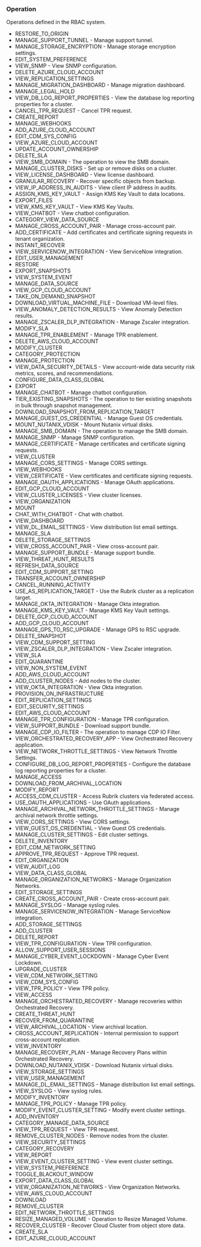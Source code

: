 ### Operation
Operations defined in the RBAC system.

- RESTORE_TO_ORIGIN
- MANAGE_SUPPORT_TUNNEL - Manage support tunnel.
- MANAGE_STORAGE_ENCRYPTION - Manage storage encryption settings.
- EDIT_SYSTEM_PREFERENCE
- VIEW_SNMP - View SNMP configuration.
- DELETE_AZURE_CLOUD_ACCOUNT
- VIEW_REPLICATION_SETTINGS
- MANAGE_MIGRATION_DASHBOARD - Manage migration dashboard.
- MANAGE_LEGAL_HOLD
- VIEW_DB_LOG_REPORT_PROPERTIES - View the database log reporting properties for a cluster.
- CANCEL_TPR_REQUEST - Cancel TPR request.
- CREATE_REPORT
- MANAGE_WEBHOOKS
- ADD_AZURE_CLOUD_ACCOUNT
- EDIT_CDM_SYS_CONFIG
- VIEW_AZURE_CLOUD_ACCOUNT
- UPDATE_ACCOUNT_OWNERSHIP
- DELETE_SLA
- VIEW_SMB_DOMAIN - The operation to view the SMB domain.
- MANAGE_CLUSTER_DISKS - Set up or remove disks on a cluster.
- VIEW_LICENSE_DASHBOARD - View license dashboard.
- GRANULAR_RECOVERY - Recover specific objects from backup.
- VIEW_IP_ADDRESS_IN_AUDITS - View client IP address in audits.
- ASSIGN_KMS_KEY_VAULT - Assign KMS Key Vault to data locations.
- EXPORT_FILES
- VIEW_KMS_KEY_VAULT - View KMS Key Vaults.
- VIEW_CHATBOT - View chatbot configuration.
- CATEGORY_VIEW_DATA_SOURCE
- MANAGE_CROSS_ACCOUNT_PAIR - Manage cross-account pair.
- ADD_CERTIFICATE - Add certificates and certificate signing requests in tenant organization.
- INSTANT_RECOVER
- VIEW_SERVICENOW_INTEGRATION - View ServiceNow integration.
- EDIT_USER_MANAGEMENT
- RESTORE
- EXPORT_SNAPSHOTS
- VIEW_SYSTEM_EVENT
- MANAGE_DATA_SOURCE
- VIEW_GCP_CLOUD_ACCOUNT
- TAKE_ON_DEMAND_SNAPSHOT
- DOWNLOAD_VIRTUAL_MACHINE_FILE - Download VM-level files.
- VIEW_ANOMALY_DETECTION_RESULTS - View Anomaly Detection results.
- MANAGE_ZSCALER_DLP_INTEGRATION - Manage Zscaler integration.
- MODIFY_SLA
- MANAGE_TPR_ENABLEMENT - Manage TPR enablement.
- DELETE_AWS_CLOUD_ACCOUNT
- MODIFY_CLUSTER
- CATEGORY_PROTECTION
- MANAGE_PROTECTION
- VIEW_DATA_SECURITY_DETAILS - View account-wide data security risk metrics, scores, and recommendations.
- CONFIGURE_DATA_CLASS_GLOBAL
- EXPORT
- MANAGE_CHATBOT - Manage chatbot configuration.
- TIER_EXISTING_SNAPSHOTS - The operation to tier existing snapshots in bulk through snapshot management.
- DOWNLOAD_SNAPSHOT_FROM_REPLICATION_TARGET
- MANAGE_GUEST_OS_CREDENTIAL - Manage Guest OS credentials.
- MOUNT_NUTANIX_VDISK - Mount Nutanix virtual disks.
- MANAGE_SMB_DOMAIN - The operation to manage the SMB domain.
- MANAGE_SNMP - Manage SNMP configuration.
- MANAGE_CERTIFICATE - Manage certificates and certificate signing requests.
- VIEW_CLUSTER
- MANAGE_CORS_SETTINGS - Manage CORS settings.
- VIEW_WEBHOOKS
- VIEW_CERTIFICATE - View certificates and certificate signing requests.
- MANAGE_OAUTH_APPLICATIONS - Manage OAuth applications.
- EDIT_GCP_CLOUD_ACCOUNT
- VIEW_CLUSTER_LICENSES - View cluster licenses.
- VIEW_ORGANIZATION
- MOUNT
- CHAT_WITH_CHATBOT - Chat with chatbot.
- VIEW_DASHBOARD
- VIEW_DL_EMAIL_SETTINGS - View distribution list email settings.
- MANAGE_SLA
- DELETE_STORAGE_SETTINGS
- VIEW_CROSS_ACCOUNT_PAIR - View cross-account pair.
- MANAGE_SUPPORT_BUNDLE - Manage support bundle.
- VIEW_THREAT_HUNT_RESULTS
- REFRESH_DATA_SOURCE
- EDIT_CDM_SUPPORT_SETTING
- TRANSFER_ACCOUNT_OWNERSHIP
- CANCEL_RUNNING_ACTIVITY
- USE_AS_REPLICATION_TARGET - Use the Rubrik cluster as a replication target.
- MANAGE_OKTA_INTEGRATION - Manage Okta integration.
- MANAGE_KMS_KEY_VAULT - Manage KMS Key Vault settings.
- DELETE_GCP_CLOUD_ACCOUNT
- ADD_GCP_CLOUD_ACCOUNT
- MANAGE_GPS_TO_RSC_UPGRADE - Manage GPS to RSC upgrade.
- DELETE_SNAPSHOT
- VIEW_CDM_SUPPORT_SETTING
- VIEW_ZSCALER_DLP_INTEGRATION - View Zscaler integration.
- VIEW_SLA
- EDIT_QUARANTINE
- VIEW_NON_SYSTEM_EVENT
- ADD_AWS_CLOUD_ACCOUNT
- ADD_CLUSTER_NODES - Add nodes to the cluster.
- VIEW_OKTA_INTEGRATION - View Okta integration.
- PROVISION_ON_INFRASTRUCTURE
- EDIT_REPLICATION_SETTINGS
- EDIT_SECURITY_SETTINGS
- EDIT_AWS_CLOUD_ACCOUNT
- MANAGE_TPR_CONFIGURATION - Manage TPR configuration.
- VIEW_SUPPORT_BUNDLE - Download support bundle.
- MANAGE_CDP_IO_FILTER - The operation to manage CDP IO Filter.
- VIEW_ORCHESTRATED_RECOVERY_APP - View Orchestrated Recovery application.
- VIEW_NETWORK_THROTTLE_SETTINGS - View Network Throttle Settings.
- CONFIGURE_DB_LOG_REPORT_PROPERTIES - Configure the database log reporting properties for a cluster.
- MANAGE_ACCESS
- DOWNLOAD_FROM_ARCHIVAL_LOCATION
- MODIFY_REPORT
- ACCESS_CDM_CLUSTER - Access Rubrik clusters via federated access.
- USE_OAUTH_APPLICATIONS - Use OAuth applications.
- MANAGE_ARCHIVAL_NETWORK_THROTTLE_SETTINGS - Manage archival network throttle settings.
- VIEW_CORS_SETTINGS - View CORS settings.
- VIEW_GUEST_OS_CREDENTIAL - View Guest OS credentials.
- MANAGE_CLUSTER_SETTINGS - Edit cluster settings.
- DELETE_INVENTORY
- EDIT_CDM_NETWORK_SETTING
- APPROVE_TPR_REQUEST - Approve TPR request.
- EDIT_ORGANIZATION
- VIEW_AUDIT_LOG
- VIEW_DATA_CLASS_GLOBAL
- MANAGE_ORGANIZATION_NETWORKS - Manage Organization Networks.
- EDIT_STORAGE_SETTINGS
- CREATE_CROSS_ACCOUNT_PAIR - Create cross-account pair.
- MANAGE_SYSLOG - Manage syslog rules.
- MANAGE_SERVICENOW_INTEGRATION - Manage ServiceNow integration.
- ADD_STORAGE_SETTINGS
- ADD_CLUSTER
- DELETE_REPORT
- VIEW_TPR_CONFIGURATION - View TPR configuration.
- ALLOW_SUPPORT_USER_SESSIONS
- MANAGE_CYBER_EVENT_LOCKDOWN - Manage Cyber Event Lockdown.
- UPGRADE_CLUSTER
- VIEW_CDM_NETWORK_SETTING
- VIEW_CDM_SYS_CONFIG
- VIEW_TPR_POLICY - View TPR policy.
- VIEW_ACCESS
- MANAGE_ORCHESTRATED_RECOVERY - Manage recoveries within Orchestrated Recovery.
- CREATE_THREAT_HUNT
- RECOVER_FROM_QUARANTINE
- VIEW_ARCHIVAL_LOCATION - View archival location.
- CROSS_ACCOUNT_REPLICATION - Internal permission to support cross-account replication.
- VIEW_INVENTORY
- MANAGE_RECOVERY_PLAN - Manage Recovery Plans within Orchestrated Recovery.
- DOWNLOAD_NUTANIX_VDISK - Download Nutanix virtual disks.
- VIEW_STORAGE_SETTINGS
- VIEW_USER_MANAGEMENT
- MANAGE_DL_EMAIL_SETTINGS - Manage distribution list email settings.
- VIEW_SYSLOG - View syslog rules.
- MODIFY_INVENTORY
- MANAGE_TPR_POLICY - Manage TPR policy.
- MODIFY_EVENT_CLUSTER_SETTING - Modify event cluster settings.
- ADD_INVENTORY
- CATEGORY_MANAGE_DATA_SOURCE
- VIEW_TPR_REQUEST - View TPR request.
- REMOVE_CLUSTER_NODES - Remove nodes from the cluster.
- VIEW_SECURITY_SETTINGS
- CATEGORY_RECOVERY
- VIEW_REPORT
- VIEW_EVENT_CLUSTER_SETTING - View event cluster settings.
- VIEW_SYSTEM_PREFERENCE
- TOGGLE_BLACKOUT_WINDOW
- EXPORT_DATA_CLASS_GLOBAL
- VIEW_ORGANIZATION_NETWORKS - View Organization Networks.
- VIEW_AWS_CLOUD_ACCOUNT
- DOWNLOAD
- REMOVE_CLUSTER
- EDIT_NETWORK_THROTTLE_SETTINGS
- RESIZE_MANAGED_VOLUME - Operation to Resize Managed Volume.
- RECOVER_CLUSTER - Recover Cloud Cluster from object store data.
- CREATE_SLA
- EDIT_AZURE_CLOUD_ACCOUNT
